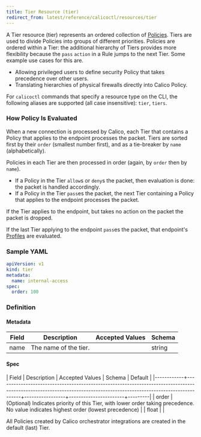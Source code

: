 ```yaml
---
title: Tier Resource (tier)
redirect_from: latest/reference/calicoctl/resources/tier
---
```


A Tier resource (tier) represents an ordered collection of [Policies]({{site.baseurl}}/{{page.version}}/reference/calicoctl/resources/policy).
Tiers are used to divide Policies into groups of different priorities.  Policies
are ordered within a Tier: the additional hierarchy of Tiers provides more flexibility
because the `pass` `action` in a Rule jumps to the next Tier.  Some example use cases for this are.
- Allowing privileged users to define security Policy that takes precedence over other users.
- Translating hierarchies of physical firewalls directly into Calico Policy.

For `calicoctl` commands that specify a resource type on the CLI, the following
aliases are supported (all case insensitive): `tier`, `tiers`.

### How Policy Is Evaluated

When a new connection is processed by Calico, each Tier that contains a Policy that applies to the endpoint processes the packet.
Tiers are sorted first by their `order` (smallest number first), and as a tie-breaker by `name` (alphabetically).

Policies in each Tier are then processed in order (again, by `order` then by `name`).
- If a Policy in the Tier `allow`s or `deny`s the packet, then evaluation is done: the packet is handled accordingly.
- If a Policy in the Tier `pass`es the packet, the next Tier containing a Policy that applies to the endpoint processes the packet.

If the Tier applies to the endpoint, but takes no action on the packet the packet is dropped.

If the last Tier applying to the endpoint `pass`es the packet, that endpoint's [Profiles]({{site.baseurl}}/{{page.version}}/reference/calicoctl/resources/profile) are evaluated.

### Sample YAML

```yaml
apiVersion: v1
kind: tier
metadata:
  name: internal-access
spec:
  order: 100

```

### Definition

#### Metadata

| Field | Description  | Accepted Values   | Schema |
|-------|--------------|-------------------|--------|
| name | The name of the tier.   |         | string |

#### Spec

| Field      | Description                                                                                                                                                         | Accepted Values | Schema                | Default |
|------------+---------------------------------------------------------------------------------------------------------------------------------------------------------------------+-----------------+-----------------------+---------|
| order      | (Optional) Indicates priority of this Tier, with lower order taking precedence.  No value indicates highest order (lowest precedence)                             |                 | float                 |         |

All Policies created by Calico orchestrator integrations are created in the default (last) Tier.
